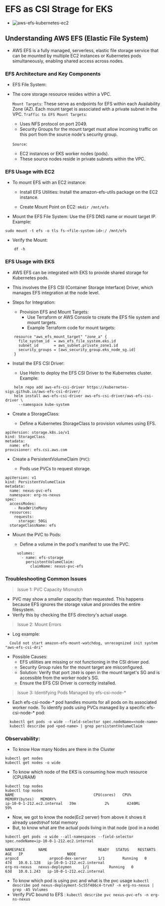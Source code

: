 # EFS as CSI Strage for EKS


- ![aws-efs-kubernetes-ec2](https://github.com/user-attachments/assets/c4170417-c615-4acf-8272-29e8597e3406)

## Understanding AWS EFS (Elastic File System)

- AWS EFS is a fully managed, serverless, elastic file storage service that can be mounted by multiple EC2 instances or Kubernetes pods simultaneously, enabling shared access across nodes.

### EFS Architecture and Key Components

  - EFS File System:
  - The core storage resource resides within a VPC.

    `Mount Targets`:
    These serve as endpoints for EFS within each Availability Zone (AZ). Each mount target is associated with a private subnet in the VPC.
    `Traffic to EFS Mount Targets`:
      - Uses NFS protocol on port 2049.
      - Security Groups for the mount target must allow incoming traffic on this port from the source node's security group.

    `Source`:
      - EC2 instances or EKS worker nodes (pods).
      - These source nodes reside in private subnets within the VPC.

### EFS Usage with EC2

- To mount EFS with an EC2 instance:

    - Install EFS Utilities: Install the amazon-efs-utils package on the EC2 instance.

    - Create Mount Point on EC2: `mkdir /mnt/efs`

- Mount the EFS File System: Use the EFS DNS name or mount target IP.
Example:
```
sudo mount -t efs -o tls fs-<file-system-id>:/ /mnt/efs
```

- Verify the Mount:
```
    df -h
```

### EFS Usage with EKS

- AWS EFS can be integrated with EKS to provide shared storage for Kubernetes pods. 
- This involves the EFS CSI (Container Storage Interface) Driver, which manages EFS integration at the node level.
- Steps for Integration:

  - Provision EFS and Mount Targets:
      - Use Terraform or AWS Console to create the EFS file system and mount targets.
      - Example Terraform code for mount targets:
```
    resource "aws_efs_mount_target" "zone_a" {
      file_system_id  = aws_efs_file_system.eks.id
      subnet_id       = aws_subnet.private_zone1.id
      security_groups = [aws_security_group.eks_node_sg.id]
    }
```
- Install the EFS CSI Driver:

    - Use Helm to deploy the EFS CSI Driver to the Kubernetes cluster.
    Example:
```
    helm repo add aws-efs-csi-driver https://kubernetes-sigs.github.io/aws-efs-csi-driver/
    helm install aws-efs-csi-driver aws-efs-csi-driver/aws-efs-csi-driver \
      --namespace kube-system
```
- Create a StorageClass:

  - Define a Kubernetes StorageClass to provision volumes using EFS.
```
apiVersion: storage.k8s.io/v1
kind: StorageClass
metadata:
  name: efs
provisioner: efs.csi.aws.com
```
- Create a PersistentVolumeClaim (`PVC`):

  - Pods use PVCs to request storage.
```
apiVersion: v1
kind: PersistentVolumeClaim
metadata:
  name: nexus-pvc-efs
  namespace: erg-ns-nexus
spec:
  accessModes:
    - ReadWriteMany
  resources:
    requests:
      storage: 50Gi
  storageClassName: efs
```
- Mount the PVC to Pods:

  - Define a volume in the pod's manifest to use the PVC.
  ```
    volumes:
      - name: efs-storage
        persistentVolumeClaim:
          claimName: nexus-pvc-efs
  ```
### Troubleshooting Common Issues
>  Issue 1: PVC Capacity Mismatch

  - PVC may show a smaller capacity than requested. This happens because EFS ignores the storage value and provides the entire filesystem. 
  - Verify this by checking the EFS directory's actual usage.

> Issue 2: Mount Errors

  - Log example:
  ```
    Could not start amazon-efs-mount-watchdog, unrecognized init system "aws-efs-csi-dri"
  ```
  - Possible Causes:
      - EFS utilities are missing or not functioning in the CSI driver pod.
      - Security Group rules for the mount target are misconfigured.
      - Solution: Verify that port `2049` is open in the mount target's SG and is accessible from the worker node's SG.
      - Ensure the EFS CSI Driver is correctly installed.

> Issue 3: Identifying Pods Managed by efs-csi-node-*

  - Each efs-csi-node-* pod handles mounts for all pods on its associated worker node. To identify pods using PVCs managed by a specific efs-csi-node-* pod:
  ```
    kubectl get pods -o wide --field-selector spec.nodeName=<node-name>
    kubectl describe pod <pod-name> | grep persistentVolumeClaim
  ```

### Observability: 
- To know How many Nodes are there in the Cluster
```
kubectl get nodes 
kubectl get nodes -o wide
```
- To know which node of the EKS is consuming how much resource (CPU/RAM)
 ```
 kubectl top nodes  
 kubectl top nodes
NAME                                    CPU(cores)   CPU%   MEMORY(bytes)   MEMORY%
ip-10-0-1-212.ec2.internal   39m             2%        4240Mi                   59%

```

- Now, we got to know the node(Ec2 server) from above it shows it already used` 59% `of total memory
- But, to know what are the actual pods living in that node (pod in a node)
```
kubectl get pods -o wide --all-namespaces --field-selector spec.nodeName=ip-10-0-1-212.ec2.internal

NAMESPACE      NAME                       READY   STATUS    RESTARTS      AGE   IP                    NODE                        
argocd              argocd-dex-server     1/1        Running   0                     47d   10.0.1.128   ip-10-0-1-212.ec2.internal   
erg-ns-nexus   nexus-deploymen     1/1         Running   0                    63d   10.0.1.243   ip-10-0-1-212.ec2.internal   
```


- To know which pod is using pvc and what is the pvc usage
`kubectl describe pod nexus-deployment-5c55f486c4-trvm7 -n erg-ns-nexus | grep -A5 Volumes`
- Verify PVC bound to EFS : `kubectl describe pvc nexus-pvc-efs -n erg-ns-nexus`
